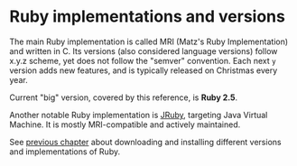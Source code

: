# Ruby implementations and versions

The main Ruby implementation is called MRI (Matz's Ruby Implementation) and written in C. Its versions (also considered language versions) follow x.y.z scheme, yet does not follow the "semver" convention. Each next `y` version adds new features, and is typically released on Christmas every year.

Current "big" version, covered by this reference, is **Ruby 2.5**.

Another notable Ruby implementation is [JRuby](http://jruby.org/), targeting Java Virtual Machine. It is mostly MRI-compatible and actively maintained.

See [previous chapter](./installation.md) about downloading and installing different versions and implementations of Ruby.